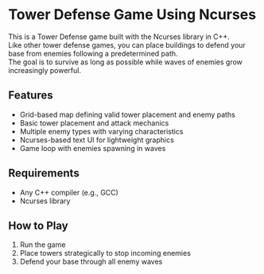 # Tower Defense Game Using Ncurses

This is a Tower Defense game built with the Ncurses library in C++.  
Like other tower defense games, you can place buildings to defend your base from enemies following a predetermined path.  
The goal is to survive as long as possible while waves of enemies grow increasingly powerful.

## Features

- Grid-based map defining valid tower placement and enemy paths  
- Basic tower placement and attack mechanics  
- Multiple enemy types with varying characteristics  
- Ncurses-based text UI for lightweight graphics  
- Game loop with enemies spawning in waves  

## Requirements

- Any C++ compiler (e.g., GCC)  
- Ncurses library  

## How to Play

1. Run the game  
2. Place towers strategically to stop incoming enemies  
3. Defend your base through all enemy waves  
